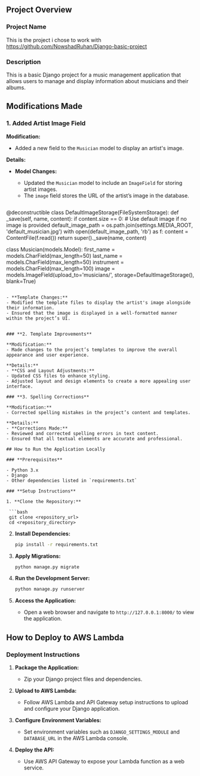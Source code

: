 
## Project Overview

### **Project Name**
This is the project i chose to work with
https://github.com/NowshadRuhan/Django-basic-project

### **Description**

This is a basic Django project for a music management application that allows users to manage and display information about musicians and their albums.

## Modifications Made

### **1. Added Artist Image Field**

**Modification:**
- Added a new field to the `Musician` model to display an artist's image.

**Details:**
- **Model Changes:**
  - Updated the `Musician` model to include an `ImageField` for storing artist images.
  - The `image` field stores the URL of the artist’s image in the database.

  ```python
 @deconstructible
class DefaultImageStorage(FileSystemStorage):
    def _save(self, name, content):
        if content.size == 0:
            # Use default image if no image is provided
            default_image_path = os.path.join(settings.MEDIA_ROOT, 'default_musician.jpg')
            with open(default_image_path, 'rb') as f:
                content = ContentFile(f.read())
        return super()._save(name, content)

class Musician(models.Model):
    first_name = models.CharField(max_length=50)
    last_name = models.CharField(max_length=50)
    instrument = models.CharField(max_length=100)
    image = models.ImageField(upload_to='musicians/', storage=DefaultImageStorage(), blank=True)
  ```

- **Template Changes:**
  - Modified the template files to display the artist's image alongside their information.
  - Ensured that the image is displayed in a well-formatted manner within the project’s UI.

  
### **2. Template Improvements**

**Modification:**
- Made changes to the project’s templates to improve the overall appearance and user experience.

**Details:**
- **CSS and Layout Adjustments:**
  - Updated CSS files to enhance styling.
  - Adjusted layout and design elements to create a more appealing user interface.

### **3. Spelling Corrections**

**Modification:**
- Corrected spelling mistakes in the project’s content and templates.

**Details:**
- **Corrections Made:**
  - Reviewed and corrected spelling errors in text content.
  - Ensured that all textual elements are accurate and professional.

## How to Run the Application Locally

### **Prerequisites**

- Python 3.x
- Django
- Other dependencies listed in `requirements.txt`

### **Setup Instructions**

1. **Clone the Repository:**

   ```bash
   git clone <repository_url>
   cd <repository_directory>
   ```

2. **Install Dependencies:**

   ```bash
   pip install -r requirements.txt
   ```

3. **Apply Migrations:**

   ```bash
   python manage.py migrate
   ```

4. **Run the Development Server:**

   ```bash
   python manage.py runserver
   ```

5. **Access the Application:**
   - Open a web browser and navigate to `http://127.0.0.1:8000/` to view the application.

## How to Deploy to AWS Lambda

### **Deployment Instructions**

1. **Package the Application:**
   - Zip your Django project files and dependencies.

2. **Upload to AWS Lambda:**
   - Follow AWS Lambda and API Gateway setup instructions to upload and configure your Django application.

3. **Configure Environment Variables:**
   - Set environment variables such as `DJANGO_SETTINGS_MODULE` and `DATABASE_URL` in the AWS Lambda console.

4. **Deploy the API:**
   - Use AWS API Gateway to expose your Lambda function as a web service.


